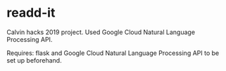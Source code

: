 # readd-it
Calvin hacks 2019 project. Used Google Cloud Natural Language Processing API.

Requires: flask and Google Cloud Natural Language Processing API to be set up beforehand.
